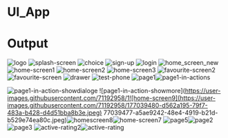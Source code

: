 # UI_App

# Output



![logo](https://user-images.githubusercontent.com/71192958/177039396-ce1ae81f-1b8e-40d0-abf4-84a74621d5ba.jpeg)
![splash-screen](https://user-images.githubusercontent.com/71192958/177039408-503f595d-fcb4-4e9f-b7ad-7e4ae275d6b9.jpeg)
![choice](https://user-images.githubusercontent.com/71192958/177039421-615d4eca-9449-4975-af58-fb20e8069954.jpeg)
![sign-up](https://user-images.githubusercontent.com/71192958/177039427-c1e1a739-7567-411d-b87e-4c4649e255c7.jpeg)
![login](https://user-images.githubusercontent.com/71192958/177039436-5ff7bc1f-a1b5-4d16-a5f5-41eb4b5a6207.jpeg)
![home_screen_new](https://user-images.githubusercontent.com/71192958/177039441-4f82313b-bb55-4ce5-9470-352e70acc814.jpeg)
![home-screen1](https://user-images.githubusercontent.com/71192958/177039445-c21c7043-479b-4b35-8ee2-b0f9aa5066f3.jpeg)
![home-screen2](https://user-images.githubusercontent.com/71192958/177039447-86827307-c730-45ee-b63e-004afbef7707.jpeg)
![home-screen3](https://user-images.githubusercontent.com/71192958/177039449-7ac049cc-d425-4630-9bf8-cb8e4754dfad.jpeg)
![favourite-screen2](https://user-images.githubusercontent.com/71192958/177039453-60b0deec-c6e5-4e71-9494-3984e5a80f9d.jpeg)
![favourite-screen](https://user-images.githubusercontent.com/71192958/177039455-32374cc4-db2a-44fe-b000-e727911de9d1.jpeg)
![drawer](https://user-images.githubusercontent.com/71192958/177039463-53730d49-10d2-4b01-b0e1-a990daf84886.jpeg)
![test-phone](https://user-images.githubusercontent.com/71192958/177039466-3e9ef3d2-cc83-414c-ab37-1ee58437666e.jpeg)
![page1](https://user-images.githubusercontent.com/71192958/177039469-ad3e68e3-baee-4dbd-9bdb-b193f16d29a2.jpeg)![page1-in-actions](https://user-images.githubusercontent.com/71192958/177039470-68a4824a-8dd1-4ee7-a342-b8341793b1a8.jpeg)

![page1-in-action-showdialoge](https://user-images.githubusercontent.com/71192958/177039475-6bcd1d1d-e8cf-479a-a297-f984e9d01a04.jpeg)
![page1-in-action-showmore](https://user-images.githubusercontent.com/71192958/1![home-screen9](https://user-images.githubusercontent.com/71192958/177039480-d562a195-79f7-483a-b428-d4d51bba8b3e.jpeg)
77039477-a5ae9242-48e4-4919-b21d-b529e74ea80c.jpeg)![homescreen8](https://user-images.githubusercontent.com/71192958/177039483-4870f070-5539-438e-82ea-5194f943606e.jpeg)![home-screen7](https://user-images.githubusercontent.com/71192958/177039485-db01dfe4-ab4c-4e6c-8844-2d235459cb0e.jpeg)
![page5](https://user-images.githubusercontent.com/71192958/177039491-33e310e2-6d6b-4168-b9fb-02fc4fa5715d.jpeg)![page2](https://user-images.githubusercontent.com/71192958/177039497-2e544e81-7ee9-4d1d-8bd9-1dad51bd5e41.jpeg)
![page3](https://user-images.githubusercontent.com/71192958/177039496-cce5821f-ca71-45be-8951-51cffd771fca.jpeg)
![active-rating2](https://user-images.githubusercontent.com/71192958/177039498-317669c9-e65d-4721-927c-f8c1b04d6ea2.jpeg)![active-rating](https://user-images.githubusercontent.com/71192958/177039500-32d3c0af-7a42-4685-949e-ccc48c47c0f5.jpeg)

